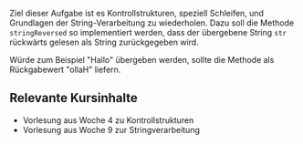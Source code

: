 Ziel dieser Aufgabe ist es Kontrollstrukturen, speziell Schleifen, und Grundlagen der String-Verarbeitung zu wiederholen. Dazu soll die Methode `stringReversed` so implementiert werden, dass der übergebene String `str` rückwärts gelesen als String zurückgegeben wird.

Würde zum Beispiel "Hallo" übergeben werden, sollte die Methode als Rückgabewert "ollaH" liefern.

## Relevante Kursinhalte
- Vorlesung aus Woche 4 zu Kontrollstrukturen
- Vorlesung aus Woche 9 zur Stringverarbeitung
